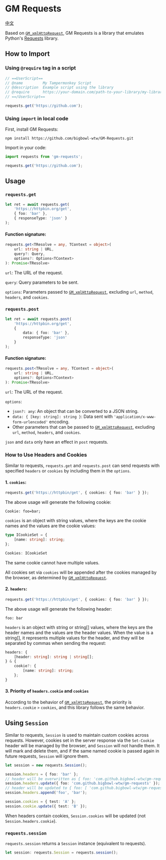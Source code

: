 # GM Requests

[中文](./README.zh_CN.md)

Based on [`GM_xmlHttpRequest`](https://www.tampermonkey.net/documentation.php?locale=en#api:GM_xmlhttpRequest), GM Requests is a library that emulates Python's [Requests](https://requests.readthedocs.io/en/latest/) library.

## How to Import

### Using `@require` tag in a script

```javascript
// ==UserScript==
// @name         My Tampermonkey Script
// @description  Example script using the library
// @require      https://your-domain.com/path-to-your-library/my-library.js
// ==/UserScript==

requests.get('https://github.com');

```

### Using `import` in local code

First, install GM Requests:

```base
npm install https://github.com/bigbowl-wtw/GM-Requests.git
```

Import in your code:

```javascript
import requests from 'gm-requests';

requests.get('https://github.com');
```

## Usage

### `requests.get`

```typescript
let ret = await requests.get(
    'https://httpbin.org/get',
    { foo: 'bar' },
    { responseType: 'json' }
);
```

#### Function signature:

```typescript
requests.get<TResolve = any, TContext = object>(
    url: string | URL,
    query?: Query,
    options?: Options<TContext>
): Promise<TResolve>
```

`url`: The URL of the request.

`query`: Query parameters to be sent.

`options`: Parameters passed to [`GM_xmlHttpRequest`](https://www.tampermonkey.net/documentation.php?locale=en#api:GM_xmlhttpRequest), excluding `url`, `method`, `headers`, and `cookies`.

### `requests.post`

```typescript
let ret = await requests.post(
    'https://httpbin.org/get',
    {
        data: { foo: 'bar' },
        responseType: 'json'
    }
);
```

#### Function signature:

```typescript
requests.post<TResolve = any, TContext = object>(
    url: string | URL,
    options?: Options<TContext>
): Promise<TResolve>
```

`url`: The URL of the request.

`options`:
- `json?: any`: An object that can be converted to a JSON string.
- `data: { [key: string]: string }`: Data sent with `'application/x-www-form-urlencoded'` encoding.
- Other parameters that can be passed to [`GM_xmlHttpRequest`](https://www.tampermonkey.net/documentation.php?locale=en#api:GM_xmlhttpRequest), excluding `url`, `method`, `headers`, and `cookies`.

`json` and `data` only have an effect in `post` requests.

### How to Use Headers and Cookies

Similar to requests, `requests.get` and `requests.post` can send requests with specified `headers` or `cookies` by including them in the `options`.

#### 1. `cookies`:

```typescript
requests.get('https://httpbin/get', { cookies: { foo: 'bar' } });
```

The above usage will generate the following cookie:

```text/plain
Cookie: foo=bar;
```

`cookies` is an object with string values, where the keys are the cookie names and the values are the cookie values:

```typescript
type ICookieSet = {
    [name: string]: string;
};

Cookies: ICookieSet
```

The same cookie cannot have multiple values.

All cookies set via `cookies` will be appended after the cookies managed by the browser, as determined by [`GM_xmlHttpRequest`](https://www.tampermonkey.net/documentation.php?locale=en#api:GM_xmlhttpRequest).

#### 2. `headers`:

```typescript
requests.get('https://httpbin/get', { cookies: { foo: 'bar' } });
```

The above usage will generate the following header:

```text/plain
foo: bar
```

`headers` is an object with string or string[] values, where the keys are the header names and the values are the header values. When the value is a string[], it represents multiple values for the header, and they will be separated by commas when sending the request:

```typescript
headers: {
    [header: string]: string | string[];
} & {
    cookie?: {
        [name: string]: string;
    };
}
```

#### 3. Priority of `headers.cookie` and `cookies`

According to the behavior of [`GM_xmlHttpRequest`](https://www.tampermonkey.net/documentation.php?locale=en#api:GM_xmlhttpRequest), the priority is `headers.cookie` `>` `cookies`, and this library follows the same behavior.

## Using `Session`

Similar to requests, `Session` is used to maintain custom cookies across requests. However, cookies set in the server response via the `Set-Cookie` header will be managed by the browser, and `Session` will not handle them. It will mark and delete them, and if the same named cookie is passed again in future requests, `Session` will ignore them.

```typescript
let session = new requests.Session();

session.headers = { foo: 'bar' };
// header will be overwritten as { foo: 'com.github.bigbowl-wtw/gm-requests' }
session.headers.update({ foo: 'com.github.bigbowl-wtw/gm-requests' });
// header will be updated to { foo: [ 'com.github.bigbowl-wtw/gm-requests', 'bar' ]}
session.headers.append('foo', 'bar');

session.cookies = { test: 'A' };
session.cookie.update({ test: 'B' });
```

When headers contain cookies, `Session.cookies` will be updated (not `Session.headers.cookie`).

### `requests.session`

`requests.session` returns a `Session` instance (equivalent to requests).

```typescript
let session: requests.Session = requests.session();
```
